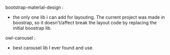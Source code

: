 bootstrap-material-design :
 - the only one lib i can add for layouting. The current project was made in boostrap, so it doesn't/affect break the layout code by replacing the initial boostrap lib.
 
owl-carousel :
 - best carousel lib I ever found and use.